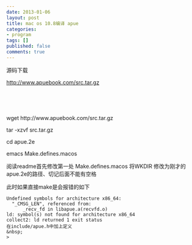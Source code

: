 ```yaml
---
date: 2013-01-06
layout: post
title: mac os 10.8编译 apue
categories:
- program 
tags: []
published: false
comments: true
---
```

<p>源码下载</p>

<p><a href="http://www.cntxk.com/images/spd/src.tar.gz">http://www.apuebook.com/src.tar.gz</a></p>

<p>&nbsp;</p>

<p>&nbsp;</p>

<p>wget http://www.apuebook.com/src.tar.gz</p>

<p>tar -xzvf src.tar.gz</p>

<p>cd apue.2e</p>

<p>emacs Make.defines.macos</p>

<p>阅读readme首先修改第一处 Make.defines.macos 将WKDIR 修改为刚才的apue.2e的路径、切记后面不能有空格</p>

<p>此时如果直接make是会报错的如下

```
Undefined symbols for architecture x86_64:
  "_CMSG_LEN", referenced from:
      _recv_fd in libapue.a(recvfd.o)
ld: symbol(s) not found for architecture x86_64
collect2: ld returned 1 exit status
在include/apue.h中加上定义
&nbsp;
>

```
